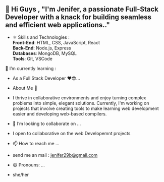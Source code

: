  👋 Hi Guys , 
   "I'm Jenifer, a passionate Full-Stack Developer with a knack for building seamless and efficient web applications.."
-
- ⚛️ Skills  and Technologies : </br>
  **Front-End**: HTML, CSS, JavaScript, React  </br>
  **Back-End**: Node.js, Express   </br>
  **Databases**: MongoDB, MySQL  </br>
  **Tools**: Git, VSCode     </br>

 🌱 I’m currently learning :
- As a Full Stack Developer ❤😎...

- About Me 👩
- I thrive in collaborative environments and enjoy turning complex problems into simple, elegant solutions. Currently, I'm working on projects that involve creating tools to make learning web development easier and developing web-based compilers. 
 
- 💞️ I’m looking to collaborate on ...
-   I open to collaborative on the web Developemnt projects
       
- 📫 How to reach me ...
-   send me an mail : jenifer29b@gmail.com
- 😄 Pronouns: ...
- she/her


